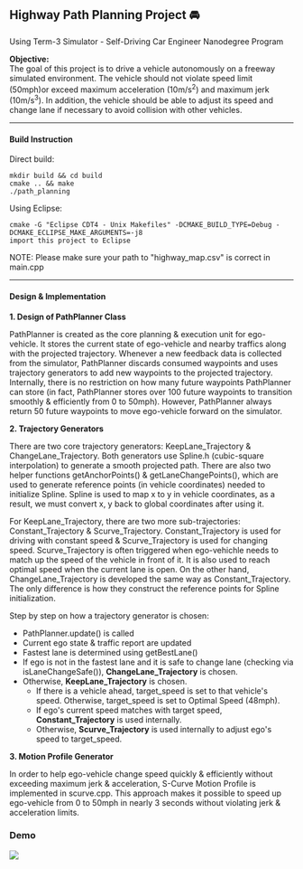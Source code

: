 ## Highway Path Planning Project :oncoming_automobile:
Using Term-3 Simulator - Self-Driving Car Engineer Nanodegree Program 

**Objective:** <br>
The goal of this project is to drive a vehicle autonomously on a freeway simulated environment. The vehicle should not violate speed limit (50mph)or exceed maximum acceleration (10m/s<sup>2</sup>) and maximum jerk (10m/s<sup>3</sup>). In addition, the vehicle should be able to adjust its speed and change lane if necessary to avoid collision with other vehicles.  

---

#### Build Instruction
Direct build:

    mkdir build && cd build
    cmake .. && make
    ./path_planning

Using Eclipse:

    cmake -G "Eclipse CDT4 - Unix Makefiles" -DCMAKE_BUILD_TYPE=Debug -DCMAKE_ECLIPSE_MAKE_ARGUMENTS=-j8
    import this project to Eclipse

NOTE: Please make sure your path to "highway_map.csv" is correct in main.cpp

---

#### Design & Implementation

**1. Design of PathPlanner Class**

PathPlanner is created as the core planning & execution unit for ego-vehicle. It stores the current state of ego-vehicle and nearby traffics along with the projected trajectory. Whenever a new feedback data is collected from the simulator, PathPlanner discards consumed waypoints and uses trajectory generators to add new waypoints to the projected trajectory. Internally, there is no restriction on how many future waypoints PathPlanner can store (in fact, PathPlanner stores over 100 future waypoints to transition smoothly & efficiently from 0 to 50mph). However, PathPlanner always return 50 future waypoints to move ego-vehicle forward on the simulator.   

**2. Trajectory Generators**

There are two core trajectory generators: KeepLane_Trajectory & ChangeLane_Trajectory. Both generators use Spline.h (cubic-square interpolation) to generate a smooth projected path. There are also two helper functions getAnchorPoints() & getLaneChangePoints(), which are used to generate reference points (in vehicle coordinates) needed to initialize Spline.
Spline is used to map x to y in vehicle coordinates, as a result, we must convert x, y back to global coordinates after using it.

For KeepLane_Trajectory, there are two more sub-trajectories: Constant_Trajectory & Scurve_Trajectory. Constant_Trajectory is used for driving with constant speed & Scurve_Trajectory is used for changing speed. Scurve_Trajectory is often triggered when ego-vehichle needs to match up the speed of the vehicle in front of it. It is also used to reach optimal speed when the current lane is open. On the other hand, ChangeLane_Trajectory is developed the same way as Constant_Trajectory. The only difference is how they construct the reference points for Spline initialization.

Step by step on how a trajectory generator is chosen:

- PathPlanner.update() is called
- Current ego state & traffic report are updated 
- Fastest lane is determined using getBestLane()
- If ego is not in the fastest lane and it is safe to change lane (checking via isLaneChangeSafe()), **ChangeLane_Trajectory** is chosen.
- Otherwise, **KeepLane_Trajectory** is chosen.
    + If there is a vehicle ahead, target_speed is set to that vehicle's speed. Otherwise, target_speed is set to Optimal Speed (48mph).
    + If ego's current speed matches with target speed, **Constant_Trajectory** is used internally.
    + Otherwise, **Scurve_Trajectory** is used internally to adjust ego's speed to target_speed.


**3. Motion Profile Generator**

In order to help ego-vehicle change speed quickly & efficiently without exceeding maximum jerk & acceleration, S-Curve Motion Profile is implemented in scurve.cpp. This approach makes it possible to speed up ego-vehicle from 0 to 50mph in nearly 3 seconds without violating jerk & acceleration limits.

### Demo

[![](http://img.youtube.com/vi/I3dN14Lfd8o/0.jpg)](http://www.youtube.com/watch?v=I3dN14Lfd8o "")





